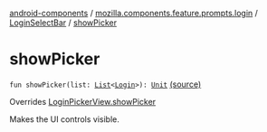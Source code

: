 [android-components](../../index.md) / [mozilla.components.feature.prompts.login](../index.md) / [LoginSelectBar](index.md) / [showPicker](./show-picker.md)

# showPicker

`fun showPicker(list: `[`List`](https://kotlinlang.org/api/latest/jvm/stdlib/kotlin.collections/-list/index.html)`<`[`Login`](../../mozilla.components.concept.storage/-login/index.md)`>): `[`Unit`](https://kotlinlang.org/api/latest/jvm/stdlib/kotlin/-unit/index.html) [(source)](https://github.com/mozilla-mobile/android-components/blob/master/components/feature/prompts/src/main/java/mozilla/components/feature/prompts/login/LoginSelectBar.kt#L52)

Overrides [LoginPickerView.showPicker](../-login-picker-view/show-picker.md)

Makes the UI controls visible.

